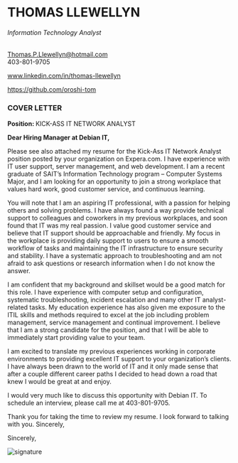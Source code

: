 <!DOCTYPE html>
<html class="no-js">
  <head>
    <meta charset="utf-8" />
    <meta http-equiv="X-UA-Compatible" content="IE=edge" />
    <title></title>
    <meta name="description" content="" />
    <meta name="viewport" content="width=device-width, initial-scale=1" />
    <link rel="stylesheet" href="global-styles.css" />
    <link rel="stylesheet" href="cover-letter-styles.css" />
    <link
      href="https://fonts.googleapis.com/css2?family=Roboto:wght@400;700&display=swap"
      rel="stylesheet"
    />
    <script
      src="https://kit.fontawesome.com/648255ab38.js"
      crossorigin="anonymous"
    ></script>
  </head>
  <body>
    <div class="main-container">
      <div class="heading-wrapper">
        <div id="title-wrapper">
          <h1>THOMAS LLEWELLYN</h1>
          <h6>Information Technology Analyst</h6>
        </div>
        <div class="contact-wrapper">
          <div class="contact-box" id="email">
            <i class="far fa-envelope"></i>
            <a class="header-link" href="mailto:Thomas.P.Llewellyn@hotmail.com"
              >Thomas.P.Llewellyn@hotmail.com</a
            >
          </div>
          <div class="contact-box" id="phone">
            <i class="fas fa-phone"></i>
            <a class="header-link">403-801-9705</a>
          </div>
          <div class="contact-box" id="linkedin">
            <i class="fab fa-linkedin"></i>
            <p>
              <a
                class="header-link"
                href="https://www.linkedin.com/in/thomas-llewellyn"
                target="none"
                >www.linkedin.com/in/thomas-llewellyn</a
              >
            </p>
          </div>
          <div class="contact-box" id="linkedin">
            <i class="fab fa-github"></i>
            <p>
              <a
                class="header-link"
                href="https://github.com/oroshi-tom"
                target="none"
                >https://github.com/oroshi-tom</a
              >
            </p>
          </div>
        </div>
      </div>
      <!--@END: heading-wrapper-->
      <div class="letter-wrapper">
        <div class="letter-title">
          <h3 id="title">COVER LETTER</h3>
        </div>
        <!--@END: letter-title -->
        <div class="letter-header">
        <!-- @TODO: F-->
          <p id="reference-position">
            <strong>Position: </strong> KICK-ASS IT NETWORK ANALYST
          </p>
        </div>
        <!--@END: letter-header -->
        <div class="letter-body">
          <div class="letter-paragraph">
            <p><strong>Dear Hiring Manager at Debian IT,</strong></p>
          </div>
          <div class="letter-paragraph">
            <p>
              Please see also attached my resume for the Kick-Ass IT Network
              Analyst position posted by your organization on Expera.com. I have
              experience with IT user support, server management, and web
              development. I am a recent graduate of SAIT’s Information
              Technology program – Computer Systems Major, and I am looking for
              an opportunity to join a strong workplace that values hard work,
              good customer service, and continuous learning.
            </p>
          </div>
          <div class="letter-paragraph">
            <p>
              You will note that I am an aspiring IT professional, with a
              passion for helping others and solving problems. I have always
              found a way provide technical support to colleagues and coworkers
              in my previous workplaces, and soon found that IT was my real
              passion. I value good customer service and believe that IT support
              should be approachable and friendly. My focus in the workplace is
              providing daily support to users to ensure a smooth workflow of
              tasks and maintaining the IT infrastructure to ensure security and
              stability. I have a systematic approach to troubleshooting and am
              not afraid to ask questions or research information when I do not
              know the answer.
            </p>
          </div>
          <div class="letter-paragraph">
            <p>
              I am confident that my background and skillset would be a good
              match for this role. I have experience with computer setup and
              configuration, systematic troubleshooting, incident escalation and
              many other IT analyst-related tasks. My education experience has
              also given me exposure to the ITIL skills and methods required to
              excel at the job including problem management, service management
              and continual improvement. I believe that I am a strong candidate
              for the position, and that I will be able to immediately start
              providing value to your team.
            </p>
          </div>
          <div class="letter-paragraph">
            <p>
              I am excited to translate my previous experiences working in
              corporate environments to providing excellent IT support to your
              organization’s clients. I have always been drawn to the world of
              IT and it only made sense that after a couple different career
              paths I decided to head down a road that knew I would be great at
              and enjoy.
            </p>
          </div>
          <div class="letter-paragraph">
            <p>
              I would very much like to discuss this opportunity with Debian IT.
              To schedule an interview, please call me at 403-801-9705.
            </p>
          </div>
          <div class="letter-paragraph">
            <p>
              Thank you for taking the time to review my resume. I look forward
              to talking with you. Sincerely,
            </p>
          </div>
          <div class="letter-paragraph">
            <p>Sincerely,</p>
          </div>
        </div>
        <!--@END: letter-body -->
        <div class="letter-signature">
          <img id="signature" src="img/signature.png" alt="signature" />
        </div>
      </div>
      <!--@END: letter-wrapper -->
    </div>
    <!--@END: main-container-->

  </body>
</html>
